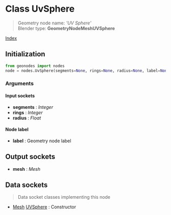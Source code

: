 
# Class UvSphere

> Geometry node name: _'UV Sphere'_<br>Blender type:  **GeometryNodeMeshUVSphere**


[Index](/docs/index.md)

## Initialization


```python
from geonodes import nodes
node = nodes.UvSphere(segments=None, rings=None, radius=None, label=None)
```


### Arguments


#### Input sockets



- **segments** : _Integer_
- **rings** : _Integer_
- **radius** : _Float_



#### Node label



- **label** : Geometry node label



## Output sockets



- **mesh** : _Mesh_



## Data sockets

> Data socket classes implementing this node




- [Mesh](../sockets/Mesh.md) [UVSphere](../sockets/Mesh.md#uvsphere) : Constructor


